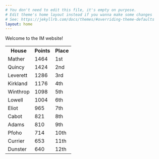 ```yaml
---
# You don't need to edit this file, it's empty on purpose.
# Edit theme's home layout instead if you wanna make some changes
# See: https://jekyllrb.com/docs/themes/#overriding-theme-defaults
layout: home
---
```


Welcome to the IM website!

<table id="customers">
  <tr>
    <th>House</th>
    <th>Points</th>
    <th>Place</th>
  </tr>
  <tr>
    <td>Mather</td>
    <td>1464</td>
    <td>1st</td>
  </tr>
  <tr>
    <td>Quincy</td>
    <td>1424</td>
    <td>2nd</td>
  </tr>
  <tr>
    <td>Leverett</td>
    <td>1286</td>
    <td>3rd</td>
  </tr>
  <tr>
    <td>Kirkland</td>
    <td>1176</td>
    <td>4th</td>
  </tr>
  <tr>
    <td>Winthrop</td>
    <td>1098</td>
    <td>5th</td>
  </tr>
  <tr>
    <td>Lowell</td>
    <td>1004</td>
    <td>6th</td>
  </tr>
  <tr>
    <td>Eliot</td>
    <td>965</td>
    <td>7th</td>
  </tr>
  <tr>
    <td>Cabot</td>
    <td>821</td>
    <td>8th</td>
  </tr>
  <tr>
    <td>Adams</td>
    <td>810</td>
    <td>9th</td>
  </tr>
  <tr>
    <td>Pfoho</td>
    <td>714</td>
    <td>10th</td>
  </tr>
  <tr>
    <td>Currier</td>
    <td>653</td>
    <td>11th</td>
  </tr>
  <tr>
    <td>Dunster</td>
    <td>640</td>
    <td>12th</td>
  </tr>
</table>

<br/>
